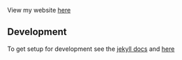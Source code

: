 View my website [here](alimcmaster.com)


## Development
To get setup for development see the [jekyll docs](https://jekyllrb.com/docs/installation/) and [here](https://github.com/github/personal-website)
